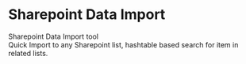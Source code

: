 # Sharepoint Data Import
Sharepoint Data Import tool<br>
Quick Import to any Sharepoint list, hashtable based search for item in related lists.
